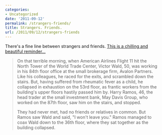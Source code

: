 ```yaml
---
categories:
- Uncategorized
date: '2011-09-12'
permalink: /strangers-friends/
title: Strangers. Friends.
url: /2011/09/12/strangers-friends
---
```


There's a fine line between strangers and friends. <a href="http://www.fastcodesign.com/1663780/at-911-memorial-name-placements-reflect-bonds-between-victims-thanks-to-algorithm">This is a chilling and beautiful reminder...</a>

<blockquote>On that terrible morning, when American Airlines Flight 11 hit the North Tower of the World Trade Center, Victor Wald, 50, was working in his 84th floor office at the small brokerage firm, Avalon Partners. Like his colleagues, he raced for the exits, and scrambled down the stairs. But, having suffered from rheumatic fever as a child, he collapsed in exhaustion on the 53rd floor, as frantic workers from the building's upper floors hastily passed him by. Harry Ramos, 46, the head trader at the small investment bank, May Davis Group, who worked on the 87th floor, saw him on the stairs, and stopped.

They had never met, had no friends or relatives in common. But Ramos saw Wald and said, "I won't leave you." Ramos managed to coax Wald down to the 36th floor, where they sat together as the building collapsed.</blockquote>